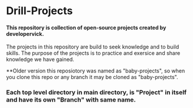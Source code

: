 # Drill-Projects
#### This repository is collection of open-source projects created by developervick.
The projects in this repository are build to seek knowledge and to build skills. The purpose of the projects is to practice and exersice and share knowledge we have gained.

**Older version this reposiotory was named as "baby-projects", so when you clone this repo or any branch it may be cloned as "baby-projects".

### Each top level directory in main directory, is "Project" in itself and have its own "Branch" with same name.
